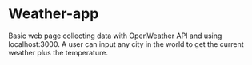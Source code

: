 # Weather-app
Basic web page collecting data with OpenWeather API and using localhost:3000. A user can input any city in the world to get the current weather plus the temperature. 
